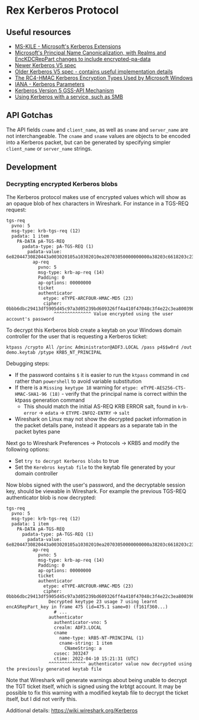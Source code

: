 # Rex Kerberos Protocol

## Useful resources

- [MS-KILE - Microsoft's Kerberos Extensions](https://docs.microsoft.com/en-us/openspecs/windows_protocols/ms-kile/2a32282e-dd48-4ad9-a542-609804b02cc9)
- [Microsoft's Principal Name Canonicalization, with Realms and EncKDCRepPart changes to include encrypted-pa-data](https://datatracker.ietf.org/doc/html/rfc6806.html)
- [Newer Kerberos V5 spec](https://datatracker.ietf.org/doc/html/rfc4120)
- [Older Kerberos V5 spec - contains useful implementation details](https://datatracker.ietf.org/doc/html/rfc1510)
- [The RC4-HMAC Kerberos Encryption Types Used by Microsoft Windows](https://datatracker.ietf.org/doc/rfc4757/)
- [IANA - Kerberos Parameters](https://www.iana.org/assignments/kerberos-parameters/kerberos-parameters.xhtml)
- [Kerberos Version 5 GSS-API Mechanism](https://datatracker.ietf.org/doc/html/rfc1964)
- [Using Kerberos with a service, such as SMB](https://docs.microsoft.com/en-us/openspecs/windows_protocols/ms-authsod/a85e4e1c-58c1-4753-b42f-903deb663430)

## API Gotchas

The API fields `cname` and `client_name`, as well as `sname` and `server_name` are not interchangeable.
The `cname` and `sname` values are objects to be encoded into a Kerberos packet, but can be generated by specifying
simpler `client_name` or `server_name` strings.

## Development

### Decrypting encrypted Kerberos blobs

The Kerberos protocol makes use of encrypted values which will show as an opaque blob of hex characters in Wireshark.
For instance in a TGS-REQ request:

```
tgs-req
  pvno: 5
  msg-type: krb-tgs-req (12)
  padata: 1 item
    PA-DATA pA-TGS-REQ
      padata-type: pA-TGS-REQ (1)
        padata-value: 6e82044730820443a003020105a10302010ea20703050000000000a38203c6618203c230…
          ap-req
            pvno: 5
            msg-type: krb-ap-req (14)
            Padding: 0
            ap-options: 00000000
            ticket
            authenticator
              etype: eTYPE-ARCFOUR-HMAC-MD5 (23)
              cipher: 0bbb6dbc29413df5905d45c97a3d05239bd609326ff4a410f47048c3f4e22c3ea8003985…
                  ^^^^^^^^^^^^^^ Value encrypted using the user account's password
```

To decrypt this Kerberos blob create a keytab on your Windows domain controller for the user that is requesting a Kerberos ticket:

```
ktpass /crypto All /princ Administrator@ADF3.LOCAL /pass p4$$w0rd /out demo.keytab /ptype KRB5_NT_PRINCIPAL
```

Debugging steps:
- If the password contains `$` it is easier to run the `ktpass` command in `cmd` rather than `powershell` to avoid variable substitution
- If there is a `Missing keytype 18` warning for `etype: eTYPE-AES256-CTS-HMAC-SHA1-96 (18)` - verify that the principal name is correct within the ktpass generation command
  - This should match the initial AS-REQ KRB ERROR salt, found in `krb-error` -> `edata` -> `ETYPE-INFO2-ENTRY` -> `salt`
- Wireshark on Linux may not show the decrypted packet information in the packet details pane, instead it appears as a separate tab in the packet bytes pane

Next go to Wireshark Preferences -> Protocols -> KRB5 and modify the following options:
- Set `try to decrypt Kerberos blobs` to true
- Set the `Kerebros keytab file` to the keytab file generated by your domain controller

Now blobs signed with the user's password, and the decryptable session key, should be viewable in Wireshark.
For example the previous TGS-REQ authenticator blob is now decrypted:

```
tgs-req
  pvno: 5
  msg-type: krb-tgs-req (12)
  padata: 1 item
    PA-DATA pA-TGS-REQ
      padata-type: pA-TGS-REQ (1)
        padata-value: 6e82044730820443a003020105a10302010ea20703050000000000a38203c6618203c230…
          ap-req
            pvno: 5
            msg-type: krb-ap-req (14)
            Padding: 0
            ap-options: 00000000
            ticket
            authenticator
              etype: eTYPE-ARCFOUR-HMAC-MD5 (23)
              cipher: 0bbb6dbc29413df5905d45c97a3d05239bd609326ff4a410f47048c3f4e22c3ea8003985…
                Decrypted keytype 23 usage 7 using learnt encASRepPart_key in frame 475 (id=475.1 same=0) (f161f360...)
                  # ...
                authenticator
                  authenticator-vno: 5
                  crealm: ADF3.LOCAL
                  cname
                    name-type: kRB5-NT-PRINCIPAL (1)
                    cname-string: 1 item
                      CNameString: a
                  cusec: 303247
                  ctime: 2022-04-10 15:21:31 (UTC)
                ^^^^^^^^^^^^^^ authenticator value now decrypted using the previously generated keytab file
```

Note that Wireshark will generate warnings about being unable to decrypt the TGT ticket itself, which is signed using the krbtgt account.
It may be possible to fix this warning with a modified keytab file to decrypt the ticket itself, but I did not verify this.

Additional details: https://wiki.wireshark.org/Kerberos

